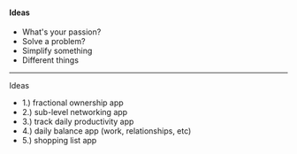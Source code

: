 #### Ideas

- What's your passion?
- Solve a problem?
- Simplify something
- Different things

---
Ideas

* 1.) fractional ownership app
* 2.) sub-level networking app
* 3.) track daily productivity app
* 4.) daily balance app (work, relationships, etc)
* 5.) shopping list app
